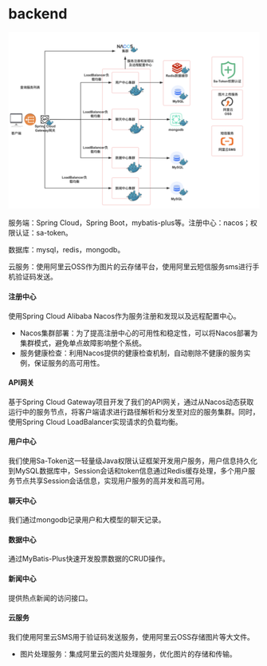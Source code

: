# backend

![img](./assets/1711298901838-1.png)

服务端：Spring Cloud，Spring Boot，mybatis-plus等。注册中心：nacos；权限认证：sa-token。

数据库：mysql，redis，mongodb。

云服务：使用阿里云OSS作为图片的云存储平台，使用阿里云短信服务sms进行手机验证码发送。

#### 注册中心

使用Spring Cloud Alibaba Nacos作为服务注册和发现以及远程配置中心。

- Nacos集群部署：为了提高注册中心的可用性和稳定性，可以将Nacos部署为集群模式，避免单点故障影响整个系统。
- 服务健康检查：利用Nacos提供的健康检查机制，自动剔除不健康的服务实例，保证服务的高可用性。

#### API网关

基于Spring Cloud Gateway项目开发了我们的API网关，通过从Nacos动态获取运行中的服务节点，将客户端请求进行路径解析和分发至对应的服务集群。同时，使用Spring Cloud LoadBalancer实现请求的负载均衡。

#### 用户中心

我们使用Sa-Token这一轻量级Java权限认证框架开发用户服务，用户信息持久化到MySQL数据库中，Session会话和token信息通过Redis缓存处理，多个用户服务节点共享Session会话信息，实现用户服务的高并发和高可用。

#### 聊天中心

我们通过mongodb记录用户和大模型的聊天记录。

#### 数据中心

通过MyBatis-Plus快速开发股票数据的CRUD操作。

#### 新闻中心

提供热点新闻的访问接口。

#### 云服务

我们使用阿里云SMS用于验证码发送服务，使用阿里云OSS存储图片等大文件。

- 图片处理服务：集成阿里云的图片处理服务，优化图片的存储和传输。
